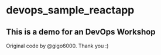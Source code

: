 # devops_sample_reactapp

## This is a demo for an DevOps Workshop

Original code by @gigo6000.
Thank you :)
